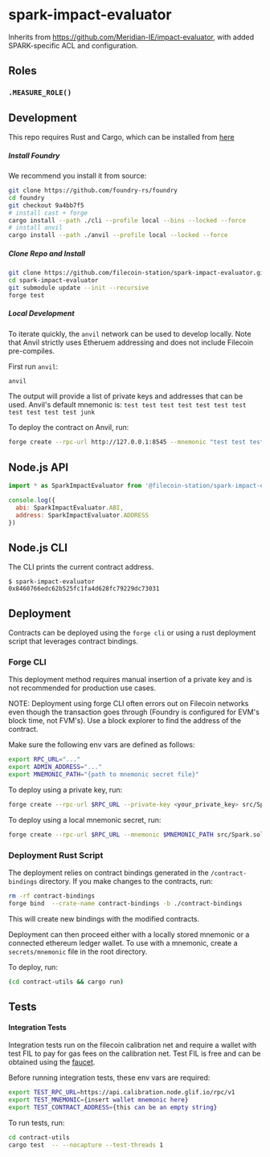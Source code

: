 # spark-impact-evaluator

Inherits from https://github.com/Meridian-IE/impact-evaluator, with added
SPARK-specific ACL and configuration.

## Roles

### `.MEASURE_ROLE()`

## Development

This repo requires Rust and Cargo, which can be installed from
[here](https://doc.rust-lang.org/book/ch01-01-installation.html)

##### Install Foundry

We recommend you install it from source:

```bash
git clone https://github.com/foundry-rs/foundry
cd foundry
git checkout 9a4bb7f5
# install cast + forge
cargo install --path ./cli --profile local --bins --locked --force
# install anvil
cargo install --path ./anvil --profile local --locked --force
```

##### Clone Repo and Install

```bash
git clone https://github.com/filecoin-station/spark-impact-evaluator.git
cd spark-impact-evaluator
git submodule update --init --recursive
forge test
```

##### Local Development

To iterate quickly, the `anvil` network can be used to develop locally. Note
that Anvil strictly uses Etheruem addressing and does not include Filecoin
pre-compiles.

First run `anvil`:

```bash
anvil
```

The output will provide a list of private keys and addresses that can be used.
Anvil's default mnemonic is:
`test test test test test test test test test test test junk`

To deploy the contract on Anvil, run:

```bash
forge create --rpc-url http://127.0.0.1:8545 --mnemonic "test test test test test test test test test test test junk" src/Spark.sol:Spark --constructor-args 0xf39Fd6e51aad88F6F4ce6aB8827279cffFb92266
```

## Node.js API

```js
import * as SparkImpactEvaluator from '@filecoin-station/spark-impact-evaluator'

console.log({
  abi: SparkImpactEvaluator.ABI,
  address: SparkImpactEvaluator.ADDRESS
})
```

## Node.js CLI

The CLI prints the current contract address.

```console
$ spark-impact-evaluator
0x8460766edc62b525fc1fa4d628fc79229dc73031
```

## Deployment

Contracts can be deployed using the `forge cli` or using a rust deployment
script that leverages contract bindings.

### Forge CLI

This deployment method requires manual insertion of a private key and is not
recommended for production use cases.

NOTE: Deployment using forge CLI often errors out on Filecoin networks even
though the transaction goes through (Foundry is configured for EVM's block time,
not FVM's). Use a block explorer to find the address of the contract.

Make sure the following env vars are defined as follows:

```bash
export RPC_URL="..."
export ADMIN_ADDRESS="..."
export MNEMONIC_PATH="{path to mnemonic secret file}"
```

To deploy using a private key, run:

```bash
forge create --rpc-url $RPC_URL --private-key <your_private_key> src/Spark.sol:Spark --constructor-args $ADMIN_ADDRESS
```

To deploy using a local mnemonic secret, run:

```bash
forge create --rpc-url $RPC_URL --mnemonic $MNEMONIC_PATH src/Spark.sol:Spark --constructor-args $ADMIN_ADDRESS
```

### Deployment Rust Script

The deployment relies on contract bindings generated in the `/contract-bindings`
directory. If you make changes to the contracts, run:

```bash
rm -rf contract-bindings
forge bind  --crate-name contract-bindings -b ./contract-bindings
```

This will create new bindings with the modified contracts.

Deployment can then proceed either with a locally stored mnemonic or a connected
ethereum ledger wallet. To use with a mnemonic, create a `secrets/mnemonic` file
in the root directory.

To deploy, run:

```bash
(cd contract-utils && cargo run)
```

## Tests

#### Integration Tests

Integration tests run on the filecoin calibration net and require a wallet with
test FIL to pay for gas fees on the calibration net. Test FIL is free and can be
obtained using the [faucet](https://faucet.calibration.fildev.network/).

Before running integration tests, these env vars are required:

```bash
export TEST_RPC_URL=https://api.calibration.node.glif.io/rpc/v1
export TEST_MNEMONIC={insert wallet mnemonic here}
export TEST_CONTRACT_ADDRESS={this can be an empty string}
```

To run tests, run:

```bash
cd contract-utils
cargo test  -- --nocapture --test-threads 1
```
